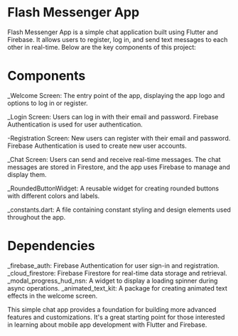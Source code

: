 
# Flash Messenger App

Flash Messenger App is a simple chat application built using Flutter and Firebase. It allows users to register, log in, and send text messages to each other in real-time. Below are the key components of this project:

# Components

_Welcome Screen: The entry point of the app, displaying the app logo and options to log in or register.

_Login Screen: Users can log in with their email and password. Firebase Authentication is used for user authentication.

-Registration Screen: New users can register with their email and password. Firebase Authentication is used to create new user accounts.

_Chat Screen: Users can send and receive real-time messages. The chat messages are stored in Firestore, and the app uses Firebase to manage and display them.

_RoundedButtonWidget: A reusable widget for creating rounded buttons with different colors and labels.

_constants.dart: A file containing constant styling and design elements used throughout the app.

# Dependencies

_firebase_auth: Firebase Authentication for user sign-in and registration.
_cloud_firestore: Firebase Firestore for real-time data storage and retrieval.
_modal_progress_hud_nsn: A widget to display a loading spinner during async operations.
_animated_text_kit: A package for creating animated text effects in the welcome screen.


This simple chat app provides a foundation for building more advanced features and customizations. It's a great starting point for those interested in learning about mobile app development with Flutter and Firebase.